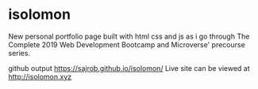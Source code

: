 # isolomon
New personal portfolio page
built with html css and js as i go through The Complete 2019 Web Development Bootcamp and Microverse' precourse series.

github output https://sajrob.github.io/isolomon/
Live site can be viewed at http://isolomon.xyz
